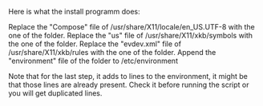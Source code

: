 Here is what the install programm does:

Replace the "Compose" file of /usr/share/X11/locale/en_US.UTF-8 with the one of the folder.
Replace the "us" file of /usr/share/X11/xkb/symbols with the one of the folder.
Replace the "evdev.xml" file of /usr/share/X11/xkb/rules with the one of the folder.
Append the "environment" file of the folder to /etc/environment

Note that for the last step, it adds to lines to the environment, it might be that those lines are already present. Check it before running the script or you will get duplicated lines.
